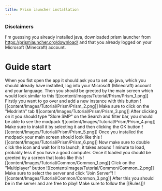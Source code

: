 ```yaml
---
title: Prism launcher installation
---
```

### Disclaimers
I'm guessing you already installed java, downloaded prism launcher from https://prismlauncher.org/download/ and that you already logged on your Microsoft (Minecraft) account.

# Guide start

When you fist open the app it should ask you to set up java, which you should already have installed, log into your Microsoft (Minecraft) account and your language.
Then you should be greeted by the main screen which would look similar to this
![[content/Images/Tutorial/Prism/Prism_1.png]]
Firstly you want to go over and add a new instance with this button
![[content/Images/Tutorial/Prism/Prism_2.png]]
Make sure to click on the "Modrinth" tab
![[content/Images/Tutorial/Prism/Prism_3.png]]
After clicking on it you should type "Slore SMP" on the Search and filter bar, you should be able to see the modpack
![[content/Images/Tutorial/Prism/Prism_4.png]]
Make sure to install it by selecting it and then clicking the OK button
![[content/Images/Tutorial/Prism/Prism_5.png]]
Once you installed the modpack your main screen should look like this
![[content/Images/Tutorial/Prism/Prism_6.png]]
Now make sure to double click the icon and wait for it to launch, it takes around 1 minute to load, probably less if you have a good computer.
Once it loaded you should be greeted by a screen that looks like this
![[content/Images/Tutorial/Common/Common_1.png]]
Click on the "Multiplayer" button
![[content/Images/Tutorial/Common/Common_2.png]]
Make sure to select the server and click "Join Server"!
![[content/Images/Tutorial/Common/Common_3.png]]
After this you should be in the server and are free to play! Make sure to follow the [[Rules]]!